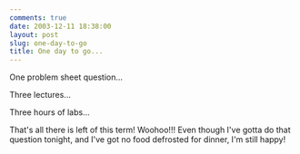 ```yaml
---
comments: true
date: 2003-12-11 18:38:00
layout: post
slug: one-day-to-go
title: One day to go...
---
```


One problem sheet question...  

Three lectures...  

Three hours of labs...  

That's all there is left of this term!  Woohoo!!!  Even though I've gotta do that question tonight, and I've got no food defrosted for dinner, I'm still happy!
